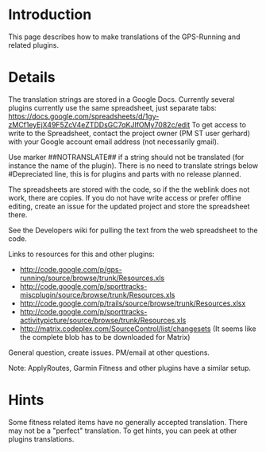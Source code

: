 # Introduction #

This page describes how to make translations of the GPS-Running and related plugins.

# Details #
The translation strings are stored in a Google Docs. Currently several plugins currently use the same spreadsheet, just separate tabs: https://docs.google.com/spreadsheets/d/1gy-zMCf1eyEjX49F5ZcV4eZTDDsGC7qKJIfOMy7082c/edit
To get access to write to the Spreadsheet, contact the project owner (PM ST user gerhard) with your Google account email address (not necessarily gmail).

Use marker ##NOTRANSLATE## if a string should not be translated (for instance the name of the plugin).
There is no need to translate strings below #Depreciated line, this is for plugins and parts with no release planned.

The spreadsheets are stored with the code, so if the the weblink does not work, there are copies. If you do not have write access or prefer offline editing, create an issue for the updated project and store the spreadsheet there.

See the Developers wiki for pulling the text from the web spreadsheet to the code.

Links to resources for this and other plugins:
  * http://code.google.com/p/gps-running/source/browse/trunk/Resources.xls
  * http://code.google.com/p/sporttracks-miscplugin/source/browse/trunk/Resources.xls
  * http://code.google.com/p/trails/source/browse/trunk/Resources.xlsx
  * http://code.google.com/p/sporttracks-activitypicture/source/browse/trunk/Resources.xls
  * http://matrix.codeplex.com/SourceControl/list/changesets (It seems like the complete blob has to be downloaded for Matrix)

General question, create issues. PM/email at other questions.

Note: ApplyRoutes, Garmin Fitness and other plugins have a similar setup.

# Hints #

Some fitness related items have no generally accepted translation. There may not be a "perfect" translation. To get hints, you can peek at other plugins translations.





